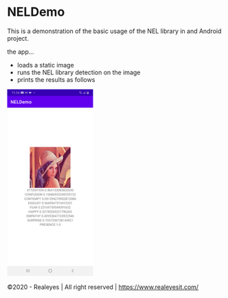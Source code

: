 # NELDemo

This is a demonstration of the basic usage of the NEL library in and Android project.

the app...
- loads a static image
- runs the NEL library detection on the image
- prints the results as follows

<img src="screen.png" width="200">

©2020 - Realeyes | All right reserved | https://www.realeyesit.com/